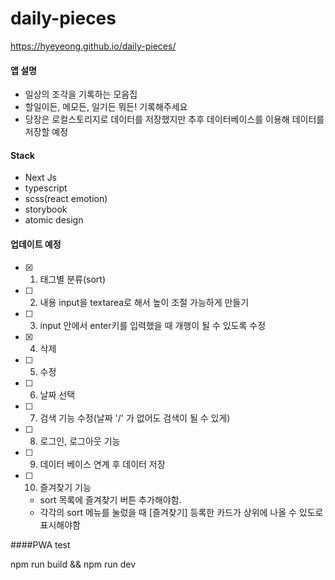 # daily-pieces

https://hyeyeong.github.io/daily-pieces/

#### 앱 설명

- 일상의 조각을 기록하는 모음집
- 할일이든, 메모든, 일기든 뭐든! 기록해주세요
- 당장은 로컬스토리지로 데이터를 저장했지만 추후 데이터베이스를 이용해 데이터를 저장할 예정

#### Stack

- Next Js
- typescript
- scss(react emotion)
- storybook
- atomic design

#### 업데이트 예정

- [x] 1. 태그별 분류(sort)
- [ ] 2. 내용 input을 textarea로 해서 높이 조절 가능하게 만들기
- [ ] 3. input 안에서 enter키를 입력했을 때 개행이 될 수 있도록 수정
- [x] 4. 삭제
- [ ] 5. 수정
- [ ] 6. 날짜 선택
- [ ] 7. 검색 기능 수정(날짜 '/' 가 없어도 검색이 될 수 있게)
- [ ] 8. 로그인, 로그아웃 기능
- [ ] 9. 데이터 베이스 연계 후 데이터 저장
- [ ] 10. 즐겨찾기 기능
  - sort 목록에 즐겨찾기 버튼 추가해야함.
  - 각각의 sort 메뉴를 눌렀을 때 [즐겨찾기] 등록한 카드가 상위에 나올 수 있도로 표시해야함

####PWA test

npm run build && npm run dev
